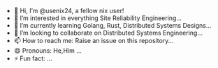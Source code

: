 - 👋 Hi, I’m @usenix24, a fellow nix user!
- 👀 I’m interested in everything Site Reliability Engineering...
- 🌱 I’m currently learning Golang, Rust, Distributed Systems Designs...
- 💞️ I’m looking to collaborate on Distributed Systems Engineering...
- 📫 How to reach me: Raise an issue on this repository...
- 😄 Pronouns: He,Him ...
- ⚡ Fun fact: ...

<!---
usenix24/usenix24 is a ✨ special ✨ repository because its `README.md` (this file) appears on your GitHub profile.
You can click the Preview link to take a look at your changes.
--->
